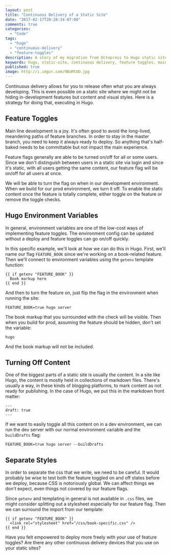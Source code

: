 ```yaml
---
layout: post
title: "Continuous Delivery of a Static Site"
date: "2017-02-17T20:28:34-07:00"
comments: true
categories:
  - "Code"
tags:
  - "hugo"
  - "continuous-delivery"
  - "feature-toggles"
description: A story of my migration from Octopress to Hugo static site generator
keywords: hugo, static-site, continuous delivery, feature toggles, main line development, environment variables
published: true
image: http://i.imgur.com/9BoMtUO.jpg
---
```


Continuous delivery allows for you to release often what you are always developing.  This is even possible on a static site where we might not be hiding in-development features but content and visual styles.  Here is a strategy for doing that, executing in Hugo.

## Feature Toggles

Main line development is a joy.  It's often good to avoid the long-lived, meandering paths of feature branches.  In order to stay in the master branch, you need to keep it always ready to deploy.  So anything that's half-baked needs to be committable but not impact the main experience. 

Feature flags generally are able to be turned on/off for all or some users.  Since we don't distinguish between users in a static site via login and since it's static, with all users getting the same content, our feature flag will be on/off for all users at once.

We will be able to turn the flag on when in our development environment.  When we build for our prod environment, we turn it off.  To enable the static content once the feature is totally complete, either toggle on the feature or remove the toggle checks.

## Hugo Environment Variables

In general, environment variables are one of the low-cost ways of implementing feature toggles.  The environment config can be updated without a deploy and feature toggles can go on/off quickly.

In this specific example, we'll look at how we can do this in Hugo.  First, we'll name our flag `FEATURE_BOOK` since we're working on a book-related feature.  Then we'll connect to environment variables using the `getenv` template function:

```
{{ if getenv "FEATURE_BOOK" }}
  Book markup here
{{ end }}
```

And then to turn the feature on, just flip the flag in the environment when running the site:

```
FEATURE_BOOK=true hugo server
```

The book markup that you surrounded with the check will be visible.  Then when you build for prod, assuming the feature should be hidden, don't set the variable:

```
hugo
```

And the book markup will not be included.

## Turning Off Content

One of the biggest parts of a static site is usually the content.  In a site like Hugo, the content is mostly held in collections of markdown files.  There's usually a way, in these kinds of blogging platforms, to mark content as not ready for publishing.  In the case of Hugo, we put this in the markdown front matter:

```
---
draft: true
---
```

If we want to easily toggle all this content on in a dev environment, we can run the dev server with our normal environment variable and the `buildDrafts` flag:

```
FEATURE_BOOK=true hugo server --buildDrafts
```

## Separate Styles

In order to separate the css that we write, we need to be careful.  It would probably be wise to test both the feature toggled on and off states before we deploy, because CSS is notoriously global.  We can affect things we don't expect, even things not covered by our feature flags.

Since `getenv` and templating in general is not available in `.css` files, we might consider splitting out a stylesheet especially for our feature flag.  Then we can surround the import from our template:

```
{{ if getenv "FEATURE_BOOK" }}
  <link rel="stylesheet" href="/css/book-specific.css" />
{{ end }}
```

Have you felt empowered to deploy more freely with your use of feature toggles?  Are there any other continuous delivery devices that you use on your static sites?
